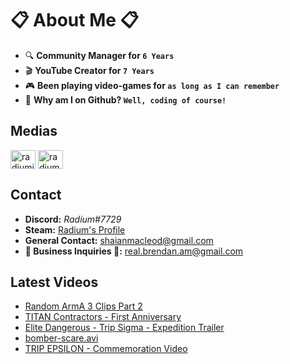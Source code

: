 # 📋 About Me 📋
- 🔍 **Community Manager for `6 Years`**
- 🎬 **YouTube Creator for `7 Years`**
- 🎮 **Been playing video-games for `as long as I can remember`**
- 📀 **Why am I on Github? `Well, coding of course!`**

## Medias
<p align="left">
<a href="https://twitter.com/radiumio" target="blank"><img align="center" src="https://cdn.jsdelivr.net/npm/simple-icons@3.0.1/icons/twitter.svg" alt="radiumio" height="30" width="40" /></a>
<a href="https://www.youtube.com/channel/UCsPllBakpkET6KjNDhzteUQ" target="blank"><img align="center" src="https://cdn.jsdelivr.net/npm/simple-icons@3.0.1/icons/youtube.svg" alt="radium" height="30" width="40" /></a>
</p>

## Contact
- **Discord:** *Radium#7729*
- **Steam:** [Radium's Profile](https://steamcommunity.com/id/theradination/)
- **General Contact:** shaianmacleod@gmail.com
- **🚧 Business Inquiries 🚧:** real.brendan.am@gmail.com

## Latest Videos
<!-- YOUTUBE:START -->
- [Random ArmA 3 Clips Part 2](https://www.youtube.com/watch?v=i5GFvb1-fIg)
- [TITAN Contractors - First Anniversary](https://www.youtube.com/watch?v=DOqBKYB_tXE)
- [Elite Dangerous - Trip Sigma - Expedition Trailer](https://www.youtube.com/watch?v=BwXPs5ZdISU)
- [bomber-scare.avi](https://www.youtube.com/watch?v=cwQfvCc9I0c)
- [TRIP EPSILON - Commemoration Video](https://www.youtube.com/watch?v=6x6SOnCQgGE)
<!-- YOUTUBE:END -->